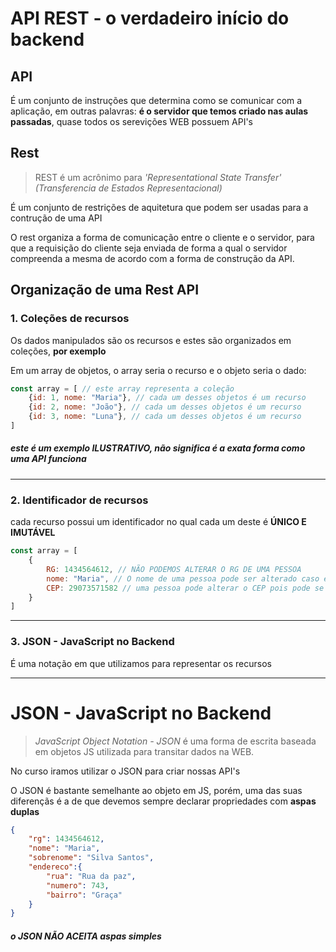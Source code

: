 # API REST - o verdadeiro início do backend

## API
É um conjunto de instruções que determina como se comunicar com a aplicação, em outras palavras: **é o servidor que temos criado nas aulas passadas**, quase todos os serevições WEB possuem API's

## Rest
> REST é um acrônimo para *'Representational State Transfer' (Transferencia de Estados Representacional)*

É um conjunto de restrições de aquitetura que podem ser usadas para a contrução de uma API


O rest organiza a forma de comunicação entre o cliente e o servidor, para que a requisição do cliente seja enviada de forma a qual o servidor compreenda a mesma de acordo com a forma de construção da API. 

## Organização de uma Rest API

### 1. Coleções de recursos
Os dados manipulados são os recursos e estes são organizados em coleções, **por exemplo**

Em um array de objetos, o array seria o recurso e o objeto seria o dado:

``` javascript
const array = [ // este array representa a coleção
    {id: 1, nome: "Maria"}, // cada um desses objetos é um recurso
    {id: 2, nome: "João"}, // cada um desses objetos é um recurso
    {id: 3, nome: "Luna"}, // cada um desses objetos é um recurso
]
```


##### este é um exemplo **ILUSTRATIVO**, não significa é a exata forma como uma API funciona

---

### 2. Identificador de recursos
cada recurso possui um identificador no qual cada um deste é **ÚNICO E IMUTÁVEL**

``` javascript
const array = [ 
    {
        RG: 1434564612, // NÃO PODEMOS ALTERAR O RG DE UMA PESSOA
        nome: "Maria", // O nome de uma pessoa pode ser alterado caso ela queira
        CEP: 29073571582 // uma pessoa pode alterar o CEP pois pode se mudar
    }
]
```

---

### 3. JSON - JavaScript no Backend
É uma notação em que utilizamos para representar os recursos

---

# JSON - JavaScript no Backend
> *JavaScript Object Notation - JSON* é uma forma de escrita baseada em objetos JS utilizada para transitar dados na WEB.

No curso iramos utilizar o JSON para criar nossas API's

O JSON é bastante semelhante ao objeto em JS, porém, uma das suas diferençãs é a de que devemos sempre declarar propriedades com **aspas duplas**
```json
{
    "rg": 1434564612,
    "nome": "Maria",
    "sobrenome": "Silva Santos",
    "endereco":{
        "rua": "Rua da paz",
        "numero": 743,
        "bairro": "Graça"
    }
}
```
##### o JSON **NÃO ACEITA** aspas simples